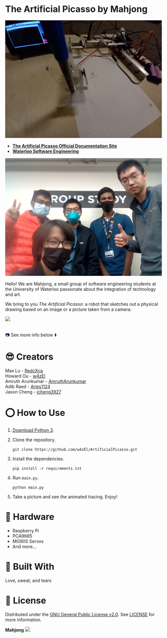 # The Artificial Picasso by Mahjong

![](docs/media/RobotArmTopView1.jpg)

* [**The Artificial Picasso Official Documentation Site**](https://w4zel.github.io/ArtificialPicasso/)
* [**Waterloo Software Engineering**](https://uwaterloo.ca/future-students/programs/software-engineering)

![](docs/media/GroupPhoto.jpg)

Hello! We are Mahjong, a small group of software engineering students at the University of Waterloo passionate about the integration of technology and art.

We bring to you *The Artificial Picasso*: a robot that sketches out a physical drawing based on an image or a picture taken from a camera.

![](https://i.imgur.com/iBhZ0Kr.jpg)

<br>📷 See more info below ⬇️

# **😎 Creators**
Max Lu - [RedcXca](https://github.com/RedcXca)
<br>
Howard Ou - [w4zEl](https://github.com/w4zEl)
<br>
Amruth Arunkumar - [AmruthArunkumar](https://github.com/AmruthArunkumar)
<br>
Adib Raed - [Aries1124](https://github.com/Aries1124)
<br>
Jason Cheng - [jcheng3927](https://github.com/jcheng3927)

# **⭕ How to Use**
1. [Download Python 3](https://www.python.org/downloads/).
2. Clone the repository.

    ```shell
    git clone https://github.com/w4zEl/ArtificialPicasso.git
    ```

3. Install the dependencies.

    ```shell
    pip install -r requirements.txt
    ```

4. Run `main.py`.

    ```shell
    python main.py
    ```

5. Take a picture and see the animated tracing. Enjoy!

# 🧰 Hardware

- Raspberry Pi
- PCA9685
- MG90S Servos
- And more...

# **🍎 Built With**
Love, sweat, and tears

# **🎹 License**
Distributed under the [GNU General Public License v2.0](https://www.gnu.org/licenses/old-licenses/gpl-2.0.en.html). See [LICENSE](LICENSE) for more information.

**Mahjong**
![](https://i.imgur.com/tAhE9eP.jpeg)
